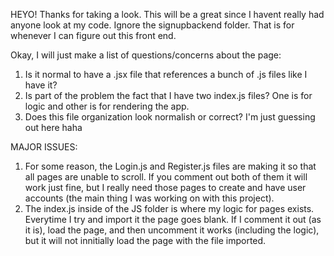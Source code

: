 HEYO! Thanks for taking a look. This will be a great since I havent really had anyone look at my code.
Ignore the signupbackend folder. That is for whenever I can figure out this front end.

Okay, I will just make a list of questions/concerns about the page:

1. Is it normal to have a .jsx file that references a bunch of .js files like I have it?
2. Is part of the problem the fact that I have two index.js files? One is for logic and other is for rendering the app.
3. Does this file organization look normalish or correct? I'm just guessing out here haha

MAJOR ISSUES:

1. For some reason, the Login.js and Register.js files are making it so that all pages are unable to scroll. If you comment out both of them it will work just fine, but I really need those pages to create and have user accounts (the main thing I was working on with this project).
2. The index.js inside of the JS folder is where my logic for pages exists. Everytime I try and import it the page goes blank. If I comment it out (as it is), load the page, and then uncomment it works (including the logic), but it will not innitially load the page with the file imported.
